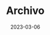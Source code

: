 ---
title: "Archivo"
date: 2023-03-06
layout: "archives"
slug: "archives"
description: Conjunto de todos los post sobre buceo en cuevas
menu:
    main:
        weight: 2
        params: 
            icon: archives
---
